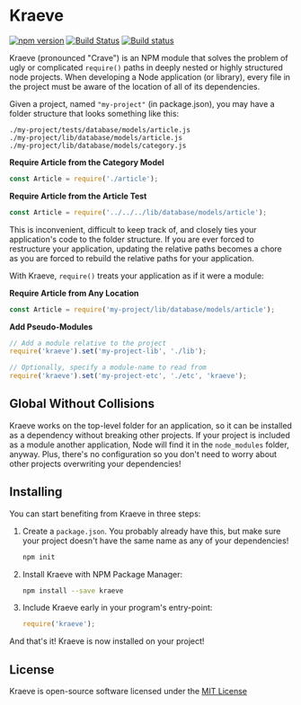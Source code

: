 # Kraeve
[![npm version](https://badge.fury.io/js/kraeve.svg)](https://badge.fury.io/js/kraeve)
[![Build Status](https://travis-ci.org/stevethedev/node-kraeve.svg?branch=master)](https://travis-ci.org/stevethedev/node-kraeve)
[![Build status](https://ci.appveyor.com/api/projects/status/2oxmdv6sib811ept/branch/master?svg=true)](https://ci.appveyor.com/project/stevethedev/node-kraeve/branch/master)

Kraeve (pronounced "Crave") is an NPM module that solves the problem of ugly or
complicated ```require()``` paths in deeply nested or highly structured node
projects. When developing a Node application (or library), every file in the
project must be aware of the location of all of its dependencies.

Given a project, named ```"my-project"``` (in package.json), you may have a 
folder structure that looks something like this:

```
./my-project/tests/database/models/article.js
./my-project/lib/database/models/article.js
./my-project/lib/database/models/category.js
```

**Require Article from the Category Model**
```javascript
const Article = require('./article');
```

**Require Article from the Article Test**
```javascript
const Article = require('../../../lib/database/models/article');
```

This is inconvenient, difficult to keep track of, and closely ties your
application's code to the folder structure. If you are ever forced to
restructure your application, updating the relative paths becomes a chore as
you are forced to rebuild the relative paths for your application.

With Kraeve, ```require()``` treats your application as if it were a module:

**Require Article from Any Location**
```javascript
const Article = require('my-project/lib/database/models/article');
```

**Add Pseudo-Modules**
```javascript
// Add a module relative to the project
require('kraeve').set('my-project-lib', './lib');

// Optionally, specify a module-name to read from
require('kraeve').set('my-project-etc', './etc', 'kraeve');
```

## Global Without Collisions
Kraeve works on the top-level folder for an application, so it can be installed
as a dependency without breaking other projects. If your project is included as
a module another application, Node will find it in the ```node_modules```
folder, anyway. Plus, there's no configuration so you don't need to worry about
other projects overwriting your dependencies!

## Installing

You can start benefiting from Kraeve in three steps:

1. Create a ```package.json```. You probably already have this, but make sure
    your project doesn't have the same name as any of your dependencies!
    ```bash
    npm init
    ```

2. Install Kraeve with NPM Package Manager:
    ```bash
    npm install --save kraeve
    ```

3. Include Kraeve early in your program's entry-point:
    ```javascript
    require('kraeve');
    ```

And that's it! Kraeve is now installed on your project!

## License

Kraeve is open-source software licensed under the [MIT License](LICENSE)
